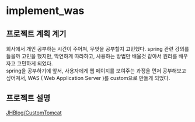 # implement_was

## 프로젝트 계획 계기
회사에서 개인 공부하는 시간이 주어져, 무엇을 공부할지 고민했다.
spring 관련 강의를 들을까 고민을 했지만, 막연하게 따라하고, 사용하는 방법만 배울것 같아서
원리를 배우자고 고민하게 되었다.  
spring을 공부하기에 앞서, 사용자에게 웹 페이지를 보여주는 과정을
먼저 공부해보고 싶어져서, WAS ( Web Application Server )를 custom으로 만들게 되었다.


## 프로젝트 설명
<a href="https://janghyuck.netlify.app/blog/development/Programming-language/Java/Study/CustomTomcat/" target="_blank">JHBlog/CustomTomcat</a>
